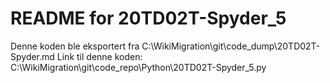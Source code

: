 # README for 20TD02T-Spyder_5
Denne koden ble eksportert fra C:\WikiMigration\git\code_dump\20TD02T-Spyder.md
Link til denne koden: C:\WikiMigration\git\code_repo\Python\20TD02T-Spyder_5.py
